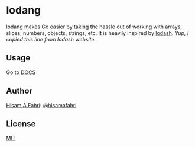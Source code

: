 # lodang

lodang makes Go easier by taking the hassle out of working with arrays, slices, numbers, objects, strings, etc. It is heavily inspired by [lodash](https://lodash.com). *Yup, I copied this line from lodash website.*

## Usage

Go to [DOCS](DOCS.md)

## Author

[Hisam A Fahri](https://hisamafahri.com): [@hisamafahri](https://github.com/hisamafahri)

## License

[MIT](LICENSE)